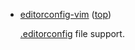 
*   <a name="editorconfig" />[editorconfig-vim](https://github.com/editorconfig/editorconfig-vim) ([top](#top))

    [.editorconfig](http://editorconfig.org) file support.
